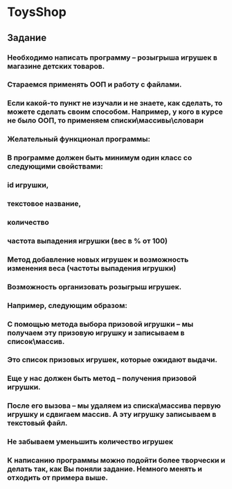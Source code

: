 # ToysShop
## Задание
 
### Необходимо написать программу – розыгрыша игрушек в магазине детских товаров.
### Стараемся применять ООП и работу с файлами.
### Если какой-то пункт не изучали и не знаете, как сделать, то можете сделать своим способом. Например, у кого в курсе не было ООП, то применяем списки\массивы\словари
 
### Желательный функционал программы:
### В программе должен быть минимум один класс со следующими свойствами:
### id игрушки,
### текстовое название,
### количество
### частота выпадения игрушки (вес в % от 100)
 
### Метод добавление новых игрушек и возможность изменения веса (частоты выпадения игрушки)
### Возможность организовать розыгрыш игрушек.

### Например, следующим образом:
### С помощью метода выбора призовой игрушки – мы получаем эту призовую игрушку и записываем в список\массив.
### Это список призовых игрушек, которые ожидают выдачи.
### Еще у нас должен быть метод – получения призовой игрушки.
### После его вызова – мы удаляем из списка\массива первую игрушку и сдвигаем массив. А эту игрушку записываем в текстовый файл.
### Не забываем уменьшить количество игрушек

### К написанию программы можно подойти более творчески и делать так, как Вы поняли задание. Немного менять и отходить от примера выше.
